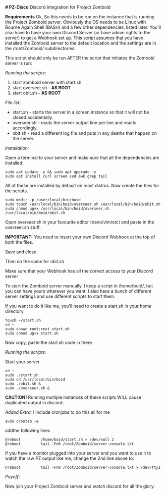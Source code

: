 **# PZ-Disco**
Discord integration for Project Zomboid

**Requirements**
Ok, So this needs to be run on the instance that is running the Project Zomboid server.
Obviously the OS needs to be Linux with Bourne Again Shell (BASH) and a few other dependencies, listed later.
You'll also have to have your own Discord Server (or have admin rights to the server) to get a Webhook set up.
This script assumes that you have installed the Zomboid server to the default location and the settings are in the /root/Zomboid/ subdirectories.

This script should only be run AFTER the script that initiates the Zomboid server is run:

_Running the scripts:_

1. start zomboid server with start.sh
2. start overseer.sh - **AS ROOT**
3. start obit.sh - **AS ROOT**

_File list:_

- start.sh - starts the server in a screen instance so that it will not be closed accidentally.
- overseer.sh - reads the server output line per line and reacts accordingly.
- obit.sh - read a different log file and puts in any deaths that happen on the server.

_Installation:_

Open a terminal to your server and make sure that all the dependencies are installed:

```
sudo apt update -y && sudo apt upgrade -y
sudo apt install curl screen sed awk grep tail
```

All of these are installed by default on most distros.
Now create the files for the scripts.

```
sudo mkdir -p /user/local/bin/boid
sudo touch /usr/local/bin/boid/overseer.sh /usr/local/bin/boid/obit.sh
sudo chmod ug+x /usr/local/bin/boid/overseer.sh /usr/local/bin/boid/obit.sh
```

Open overseer.sh in your favourite editor (nano/vim/etc) and paste in the overseer.sh stuff.

**IMPORTANT:** You need to insert your own Discord Webhook at the top of both the files.

Save and close

Then do the same for obit.sh

Make sure that your Webhook has all the correct access to your Discord server

To start the Zomboid server manually, I keep a script in /home/boid/, but you can have yours wherever you want. I also have a bunch of different server settings and use different scripts to start them.

If you want to do it like me, you'll need to create a start.sh in your home directory

```
touch ~/start.sh
cd ~
sudo chown root:root start.sh
sudo chmod ug+x start.sh
```

Now copy, paste the start.sh code in there

_Running the scripts:_

Start your server

```
cd ~
sudo ./start.sh
sudo cd /usr/local/bin/boid
sudo ./obit.sh &
sudo ./overseer.sh &
```

**CAUTION!** Running multiple instances of these scripts WILL cause duplicated output in discord.

_Added Extra:_
I include cronjobs to do this all for me

```
sudo crontab -e
```

addthe following lines

```
@reboot         /home/boid/start.sh > /dev/null 2
@reboot         tail -Fn0 /root/Zomboid/server-console.txt
```

If you have a monitor plugged into your server and you want to use it to watch the raw PZ output like me, change the 2nd line above to:

```
@reboot         tail -Fn0 /root/Zomboid/server-console.txt > /dev/tty1
```



_Payoff:_

Now join your Project Zomboid server and watch discord for all the glory.
